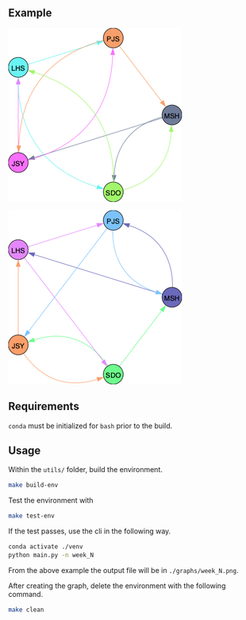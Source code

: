 ## Example

![Example Image](graphs/week3.png)

![Example Image](graphs/week4.png)

## Requirements

`conda` must be initialized for `bash` prior to the build. 

## Usage

Within the `utils/` folder, build the environment.

```bash
make build-env
```

Test the environment with

```bash
make test-env
```

If the test passes, use the cli in the following way.

```bash
conda activate ./venv
python main.py -n week_N
```

From the above example the output file will be in `./graphs/week_N.png`.

After creating the graph, delete the environment with the following command.

```bash
make clean
```
